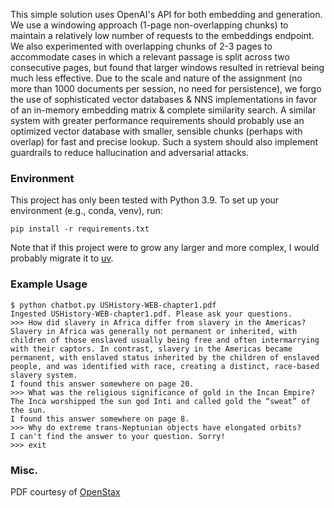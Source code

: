 This simple solution uses OpenAI's API for both embedding and generation.
We use a windowing approach (1-page non-overlapping chunks) to maintain a relatively low number of requests to the embeddings endpoint.
We also experimented with overlapping chunks of 2-3 pages to accommodate cases in which a relevant passage is split across two 
consecutive pages, but found that larger windows resulted in retrieval being much less effective.
Due to the scale and nature of 
the assignment (no more than 1000 documents per session, no need for persistence), we forgo the use of sophisticated vector 
databases & NNS implementations in favor of an in-memory embedding matrix & complete similarity search. A similar system
with greater performance requirements should probably use an optimized vector database with smaller, sensible chunks (perhaps with overlap) for 
fast and precise lookup. Such a system should also implement guardrails to reduce hallucination and adversarial 
attacks.

### Environment
This project has only been tested with Python 3.9. To set up your environment (e.g., conda, venv), run:
```
pip install -r requirements.txt
```
Note that if this project were to grow any larger and more complex, I would probably migrate it to [uv](https://docs.astral.sh/uv/).

### Example Usage
```
$ python chatbot.py USHistory-WEB-chapter1.pdf
Ingested USHistory-WEB-chapter1.pdf. Please ask your questions.
>>> How did slavery in Africa differ from slavery in the Americas?
Slavery in Africa was generally not permanent or inherited, with children of those enslaved usually being free and often intermarrying with their captors. In contrast, slavery in the Americas became permanent, with enslaved status inherited by the children of enslaved people, and was identified with race, creating a distinct, race-based slavery system.
I found this answer somewhere on page 20.
>>> What was the religious significance of gold in the Incan Empire?
The Inca worshipped the sun god Inti and called gold the “sweat” of the sun.
I found this answer somewhere on page 8.
>>> Why do extreme trans-Neptunian objects have elongated orbits?
I can't find the answer to your question. Sorry!
>>> exit

```

### Misc.

PDF courtesy of [OpenStax](https://openstax.org/subjects/humanities#U.S.%20History)